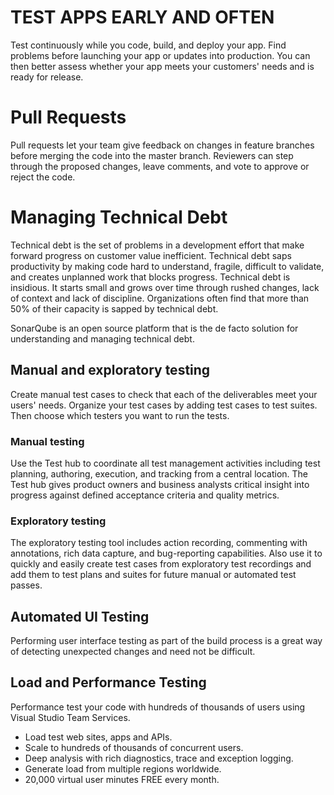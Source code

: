 # TEST APPS EARLY AND OFTEN 

Test continuously while you code, build, and deploy your app. Find problems before launching your app or updates into production. You can then better assess whether your app meets your customers' needs and is ready for release.

# Pull Requests

Pull requests let your team give feedback on changes in feature branches before merging the code into the master branch. 
Reviewers can step through the proposed changes, leave comments, and vote to approve or reject the code.

# Managing Technical Debt

Technical debt is the set of problems in a development effort that make forward progress on customer value inefficient.  Technical debt saps productivity by making code hard to understand, fragile, difficult to validate, and creates unplanned work that blocks progress. Technical debt is insidious.  It starts small and grows over time through rushed changes, lack of context and lack of discipline. Organizations often find that more than 50% of their capacity is sapped by technical debt.

SonarQube is an open source platform that is the de facto solution for understanding and managing technical debt.

## Manual and exploratory testing

Create manual test cases to check that each of the deliverables meet your users' needs. Organize your test cases by adding test cases to test suites. Then choose which testers you want to run the tests.

### Manual testing

Use the Test hub to coordinate all test management activities including test planning, authoring, execution, and tracking from a central location. The Test hub gives product owners and business analysts critical insight into progress against defined acceptance criteria and quality metrics.

### Exploratory testing

The exploratory testing tool includes action recording, commenting with annotations, rich data capture, and bug-reporting capabilities. Also use it to quickly and easily create test cases from exploratory test recordings and add them to test plans and suites for future manual or automated test passes.

## Automated UI Testing

Performing user interface testing as part of the build process is a great way of detecting unexpected changes and need not be difficult. 

## Load and Performance Testing

Performance test your code with hundreds of thousands of users using Visual Studio Team Services.

- Load test web sites, apps and APIs.
- Scale to hundreds of thousands of concurrent users.
- Deep analysis with rich diagnostics, trace and exception logging.
- Generate load from multiple regions worldwide.
- 20,000 virtual user minutes FREE every month.

